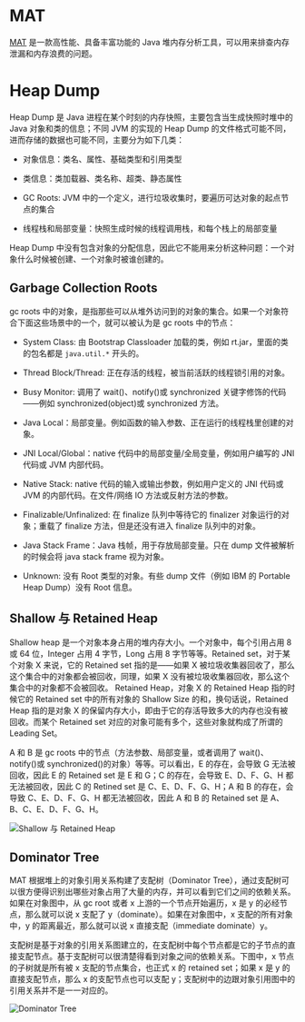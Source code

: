 # MAT

[MAT](https://www.eclipse.org/mat/) 是一款高性能、具备丰富功能的 Java 堆内存分析工具，可以用来排查内存泄漏和内存浪费的问题。

# Heap Dump

Heap Dump 是 Java 进程在某个时刻的内存快照，主要包含当生成快照时堆中的 Java 对象和类的信息；不同 JVM 的实现的 Heap Dump 的文件格式可能不同，进而存储的数据也可能不同，主要分为如下几类：

- 对象信息：类名、属性、基础类型和引用类型

- 类信息：类加载器、类名称、超类、静态属性

- GC Roots: JVM 中的一个定义，进行垃圾收集时，要遍历可达对象的起点节点的集合

- 线程栈和局部变量：快照生成时候的线程调用栈，和每个栈上的局部变量

Heap Dump 中没有包含对象的分配信息，因此它不能用来分析这种问题：一个对象什么时候被创建、一个对象时被谁创建的。

## Garbage Collection Roots

gc roots 中的对象，是指那些可以从堆外访问到的对象的集合。如果一个对象符合下面这些场景中的一个，就可以被认为是 gc roots 中的节点：

- System Class: 由 Bootstrap Classloader 加载的类，例如 rt.jar，里面的类的包名都是 `java.util.*` 开头的。

* Thread Block/Thread: 正在存活的线程，被当前活跃的线程锁引用的对象。

* Busy Monitor: 调用了 wait()、notify()或 synchronized 关键字修饰的代码——例如 synchronized(object)或 synchronized 方法。

- Java Local：局部变量。例如函数的输入参数、正在运行的线程栈里创建的对象。

- JNI Local/Global：native 代码中的局部变量/全局变量，例如用户编写的 JNI 代码或 JVM 内部代码。

- Native Stack: native 代码的输入或输出参数，例如用户定义的 JNI 代码或 JVM 的内部代码。在文件/网络 IO 方法或反射方法的参数。

- Finalizable/Unfinalized: 在 finalize 队列中等待它的 finalizer 对象运行的对象；重载了 finalize 方法，但是还没有进入 finalize 队列中的对象。

- Java Stack Frame：Java 栈帧，用于存放局部变量。只在 dump 文件被解析的时候会将 java stack frame 视为对象。

- Unknown: 没有 Root 类型的对象。有些 dump 文件（例如 IBM 的 Portable Heap Dump）没有 Root 信息。

## Shallow 与 Retained Heap

Shallow heap 是一个对象本身占用的堆内存大小。一个对象中，每个引用占用 8 或 64 位，Integer 占用 4 字节，Long 占用 8 字节等等。Retained set，对于某个对象 X 来说，它的 Retained set 指的是——如果 X 被垃圾收集器回收了，那么这个集合中的对象都会被回收，同理，如果 X 没有被垃圾收集器回收，那么这个集合中的对象都不会被回收。
Retained Heap，对象 X 的 Retained Heap 指的时候它的 Retained set 中的所有对象的 Shallow Size 的和，换句话说，Retained Heap 指的是对象 X 的保留内存大小，即由于它的存活导致多大的内存也没有被回收。而某个 Retained set 对应的对象可能有多个，这些对象就构成了所谓的 Leading Set。

A 和 B 是 gc roots 中的节点（方法参数、局部变量，或者调用了 wait()、notify()或 synchronized()的对象）等等。可以看出，E 的存在，会导致 G 无法被回收，因此 E 的 Retained set 是 E 和 G；C 的存在，会导致 E、D、F、G、H 都无法被回收，因此 C 的 Retined set 是 C、E、D、F、G、H；A 和 B 的存在，会导致 C、E、D、F、G、H 都无法被回收，因此 A 和 B 的 Retained set 是 A、B、C、E、D、F、G、H。

![Shallow 与 Retained Heap](https://assets.ng-tech.icu/item/20230405111009.png)

## Dominator Tree

MAT 根据堆上的对象引用关系构建了支配树（Dominator Tree），通过支配树可以很方便得识别出哪些对象占用了大量的内存，并可以看到它们之间的依赖关系。如果在对象图中，从 gc root 或者 x 上游的一个节点开始遍历，x 是 y 的必经节点，那么就可以说 x 支配了 y（dominate）。如果在对象图中，x 支配的所有对象中，y 的距离最近，那么就可以说 x 直接支配（immediate dominate）y。

支配树是基于对象的引用关系图建立的，在支配树中每个节点都是它的子节点的直接支配节点。基于支配树可以很清楚得看到对象之间的依赖关系。下图中，x 节点的子树就是所有被 x 支配的节点集合，也正式 x 的 retained set；如果 x 是 y 的直接支配节点，那么 x 的支配节点也可以支配 y；支配树中的边跟对象引用图中的引用关系并不是一一对应的。

![Dominator Tree](https://assets.ng-tech.icu/item/20230405110950.png)
